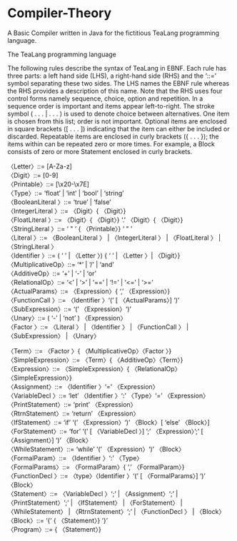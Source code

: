 # Compiler-Theory
A Basic Compiler written in Java for the fictitious TeaLang programming language.

The TeaLang programming language

The following rules describe the syntax of TeaLang in EBNF. Each rule has three parts: a left
hand side (LHS), a right-hand side (RHS) and the ‘::=’ symbol separating these two sides. The
LHS names the EBNF rule whereas the RHS provides a description of this name. Note that the
RHS uses four control forms namely sequence, choice, option and repetition. In a sequence order
is important and items appear left-to-right. The stroke symbol ( . . . | . . . ) is used to denote choice
between alternatives. One item is chosen from this list; order is not important. Optional items are
enclosed in square brackets ([ . . . ]) indicating that the item can either be included or discarded.
Repeatable items are enclosed in curly brackets ({ . . . }); the items within can be repeated zero or
more times. For example, a Block consists of zero or more Statement enclosed in curly brackets.

〈Letter〉::= [A-Za-z] <br>
〈Digit〉::= [0-9]<br>
〈Printable〉::= [\x20-\x7E]<br>
〈Type〉::= ‘float’ | ‘int’ | ‘bool’ | ‘string’<br>
〈BooleanLiteral 〉::= ‘true’ | ‘false’<br>
〈IntegerLiteral 〉::= 〈Digit〉{ 〈Digit〉}<br>
〈FloatLiteral 〉::= 〈Digit〉{ 〈Digit〉} ‘.’ 〈Digit〉{ 〈Digit〉}<br>
〈StringLiteral 〉::= ‘ " ’ { 〈Printable〉} ‘ " ’<br>
〈Literal 〉::= 〈BooleanLiteral 〉
              | 〈IntegerLiteral 〉
              | 〈FloatLiteral 〉
              | 〈StringLiteral 〉<br>
〈Identifier 〉::= ( ‘ ’ | 〈Letter 〉) { ‘ ’ | 〈Letter 〉| 〈Digit〉}<br>
〈MultiplicativeOp〉::= ‘*’ | ‘/’ | ‘and’<br>
〈AdditiveOp〉::= ‘+’ | ‘-’ | ‘or’<br>
〈RelationalOp〉::= ‘<’ | ‘>’ | ‘==’ | ‘!=’ | ‘<=’ | ‘>=’<br>
〈ActualParams〉::= 〈Expression〉{ ‘,’ 〈Expression〉}<br>
〈FunctionCall 〉::= 〈Identifier 〉‘(’ [ 〈ActualParams〉] ‘)’<br>
〈SubExpression〉::= ‘(’ 〈Expression〉‘)’<br>
〈Unary〉::= ( ‘-’ | ‘not’ ) 〈Expression〉<br>
〈Factor 〉::= 〈Literal 〉
             | 〈Identifier 〉
             | 〈FunctionCall 〉
             | 〈SubExpression〉
             | 〈Unary〉<br>

〈Term〉::= 〈Factor 〉{ 〈MultiplicativeOp〉〈Factor 〉}<br>
〈SimpleExpression〉::= 〈Term〉{ 〈AdditiveOp〉〈Term〉}<br>
〈Expression〉::= 〈SimpleExpression〉{ 〈RelationalOp〉〈SimpleExpression〉}<br>
〈Assignment〉::= 〈Identifier 〉‘=’ 〈Expression〉<br>
〈VariableDecl 〉::= ‘let’ 〈Identifier 〉‘:’ 〈Type〉‘=’ 〈Expression〉<br>
〈PrintStatement〉::= ‘print’ 〈Expression〉<br>
〈RtrnStatement〉::= ‘return’ 〈Expression〉<br>
〈IfStatement〉::= ‘if’ ‘(’ 〈Expression〉‘)’ 〈Block〉[ ‘else’ 〈Block〉]<br>
〈ForStatement〉::= ‘for’ ‘(’ [ 〈VariableDecl 〉] ’;’ 〈Expression〉’;’ [ 〈Assignment〉] ‘)’ 〈Block〉<br>
〈WhileStatement〉::= ‘while’ ‘(’ 〈Expression〉‘)’ 〈Block〉<br>
〈FormalParam〉::= 〈Identifier 〉‘:’ 〈Type〉<br>
〈FormalParams〉::= 〈FormalParam〉{ ‘,’ 〈FormalParam〉}<br>
〈FunctionDecl 〉::= 〈type〉〈Identifier 〉‘(’ [ 〈FormalParams〉] ‘)’ 〈Block〉<br>
〈Statement〉::= 〈VariableDecl 〉‘;’
                | 〈Assignment〉‘;’
                | 〈PrintStatement〉‘;’
                | 〈IfStatement〉
                | 〈ForStatement〉
                | 〈WhileStatement〉
                | 〈RtrnStatement〉‘;’
                | 〈FunctionDecl 〉
                | 〈Block〉<br>
〈Block〉::= ‘{’ { 〈Statement〉} ‘}’<br>
〈Program〉::= { 〈Statement〉}<br>
